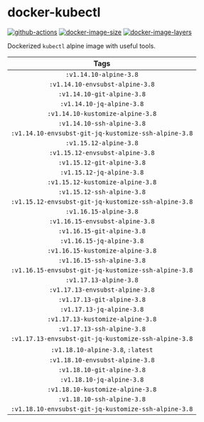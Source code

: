 # docker-kubectl

[![github-actions](https://github.com/theohbrothers/docker-kubectl/workflows/build/badge.svg)](https://github.com/theohbrothers/docker-kubectl/actions)
[![docker-image-size](https://img.shields.io/microbadger/image-size/theohbrothers/docker-kubectl/latest)](https://hub.docker.com/r/theohbrothers/docker-kubectl)
[![docker-image-layers](https://img.shields.io/microbadger/layers/theohbrothers/docker-kubectl/latest)](https://hub.docker.com/r/theohbrothers/docker-kubectl)

Dockerized `kubectl` alpine image with useful tools.

| Tags |
|:-------:|
| `:v1.14.10-alpine-3.8` |
| `:v1.14.10-envsubst-alpine-3.8` |
| `:v1.14.10-git-alpine-3.8` |
| `:v1.14.10-jq-alpine-3.8` |
| `:v1.14.10-kustomize-alpine-3.8` |
| `:v1.14.10-ssh-alpine-3.8` |
| `:v1.14.10-envsubst-git-jq-kustomize-ssh-alpine-3.8` |
| `:v1.15.12-alpine-3.8` |
| `:v1.15.12-envsubst-alpine-3.8` |
| `:v1.15.12-git-alpine-3.8` |
| `:v1.15.12-jq-alpine-3.8` |
| `:v1.15.12-kustomize-alpine-3.8` |
| `:v1.15.12-ssh-alpine-3.8` |
| `:v1.15.12-envsubst-git-jq-kustomize-ssh-alpine-3.8` |
| `:v1.16.15-alpine-3.8` |
| `:v1.16.15-envsubst-alpine-3.8` |
| `:v1.16.15-git-alpine-3.8` |
| `:v1.16.15-jq-alpine-3.8` |
| `:v1.16.15-kustomize-alpine-3.8` |
| `:v1.16.15-ssh-alpine-3.8` |
| `:v1.16.15-envsubst-git-jq-kustomize-ssh-alpine-3.8` |
| `:v1.17.13-alpine-3.8` |
| `:v1.17.13-envsubst-alpine-3.8` |
| `:v1.17.13-git-alpine-3.8` |
| `:v1.17.13-jq-alpine-3.8` |
| `:v1.17.13-kustomize-alpine-3.8` |
| `:v1.17.13-ssh-alpine-3.8` |
| `:v1.17.13-envsubst-git-jq-kustomize-ssh-alpine-3.8` |
| `:v1.18.10-alpine-3.8`, `:latest` |
| `:v1.18.10-envsubst-alpine-3.8` |
| `:v1.18.10-git-alpine-3.8` |
| `:v1.18.10-jq-alpine-3.8` |
| `:v1.18.10-kustomize-alpine-3.8` |
| `:v1.18.10-ssh-alpine-3.8` |
| `:v1.18.10-envsubst-git-jq-kustomize-ssh-alpine-3.8` |

